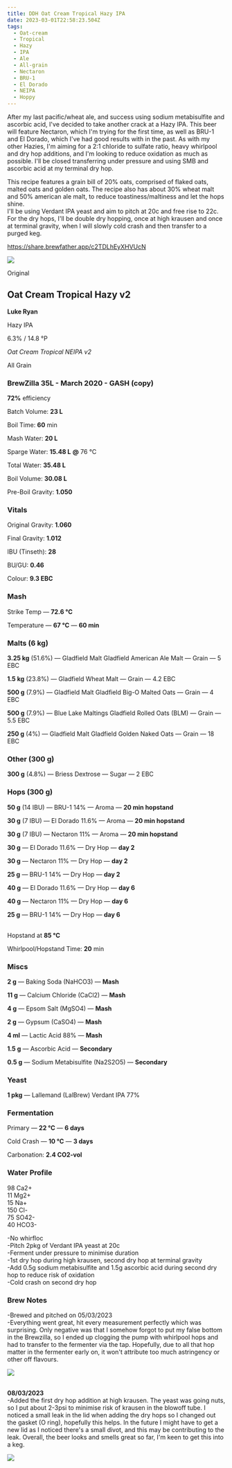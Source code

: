 ```yaml
---
title: DDH Oat Cream Tropical Hazy IPA
date: 2023-03-01T22:58:23.504Z
tags:
  - Oat-cream
  - Tropical
  - Hazy
  - IPA
  - Ale
  - All-grain
  - Nectaron
  - BRU-1
  - El Dorado
  - NEIPA
  - Hoppy
---
```

A﻿fter my last pacific/wheat ale, and success using sodium metabisulfite and ascorbic acid, I've decided to take another crack at a Hazy IPA. This beer will feature Nectaron, which I'm trying for the first time, as well as BRU-1 and El Dorado, which I've had good results with in the past. As with my other Hazies, I'm aiming for a 2:1 chloride to sulfate ratio, heavy whirlpool and dry hop additions, and I'm looking to reduce oxidation as much as possible. I'll be closed transferring under pressure and using SMB and ascorbic acid at my terminal dry hop.

T﻿his recipe features a grain bill of 20% oats, comprised of flaked oats, malted oats and golden oats. The recipe also has about 30% wheat malt and 50% american ale malt, to reduce toastiness/maltiness and let the hops shine. \
I﻿'ll be using Verdant IPA yeast and aim to pitch at 20c and free rise to 22c. For the dry hops, I'll be double dry hopping, once at high krausen and once at terminal gravity, when I will slowly cold crash and then transfer to a purged keg.

https://share.brewfather.app/c2TDLhEyXHVUcN

![](https://firebasestorage.googleapis.com/v0/b/brewfather-app.appspot.com/o/users%2Fwgftoi3oQrQJsh17ROMqxlLyOzh1%2Fimages%2Frecipes%2FyAPVrMW3kziILRTwHg7PdqBTIoTi0e%2Fimg%40640-yAPVrMW3kziILRTwHg7PdqBTIoTi0e.jpeg?alt=media&token=1f89cc64-c9b6-46cc-8a59-3c5d596cfc91)

Original

## **Oat Cream Tropical Hazy v2**

**Luke Ryan**

Hazy IPA

6.3% / 14.8 °P

*Oat Cream Tropical NEIPA v2*

All Grain

### **BrewZilla 35L - March 2020 - GASH (copy)**

**72%** efficiency

Batch Volume: **23 L**

Boil Time: **60** min

Mash Water: **20 L**

Sparge Water: **15.48 L** **@** 76 °C

Total Water: **35.48 L**

Boil Volume: **30.08 L**

Pre-Boil Gravity: **1.050**

### Vitals

Original Gravity: **1.060**

Final Gravity: **1.012**

IBU (Tinseth): **28**

BU/GU: **0.46**

Colour: **9.3 EBC** 

### Mash

Strike Temp — **72.6 °C**

Temperature — **67 °C** — **60 min**

### Malts **(6 kg)**

**3.25 kg** (51.6%) — Gladfield Malt Gladfield American Ale Malt — Grain — 5 EBC

**1.5 kg** (23.8%) — Gladfield Wheat Malt — Grain — 4.2 EBC

**500 g** (7.9%) — Gladfield Malt Gladfield Big-O Malted Oats — Grain — 4 EBC

**500 g** (7.9%) — Blue Lake Maltings Gladfield Rolled Oats (BLM) — Grain — 5.5 EBC

**250 g** (4%) — Gladfield Malt Gladfield Golden Naked Oats — Grain — 18 EBC

### Other **(300 g)**

**300 g** (4.8%) — Briess Dextrose — Sugar — 2 EBC

### Hops **(300 g)**

**50 g** (14 IBU) — BRU-1 14% — Aroma — **20 min hopstand**

**30 g** (7 IBU) — El Dorado 11.6% — Aroma — **20 min hopstand**

**30 g** (7 IBU) — Nectaron 11% — Aroma — **20 min hopstand**

**30 g** — El Dorado 11.6% — Dry Hop — **day 2**

**30 g** — Nectaron 11% — Dry Hop — **day 2**

**25 g** — BRU-1 14% — Dry Hop — **day 2**

**40 g** — El Dorado 11.6% — Dry Hop — **day 6**

**40 g** — Nectaron 11% — Dry Hop — **day 6**

**25 g** — BRU-1 14% — Dry Hop — **day 6**

\
Hopstand at **85 °C**

Whirlpool/Hopstand Time: **20** min

### Miscs

**2 g** — Baking Soda (NaHCO3) — **Mash**

**11 g** — Calcium Chloride (CaCl2) — **Mash**

**4 g** — Epsom Salt (MgSO4) — **Mash**

**2 g** — Gypsum (CaSO4) — **Mash**

**4 ml** — Lactic Acid 88% — **Mash**

**1.5 g** — Ascorbic Acid — **Secondary**

**0.5 g** — Sodium Metabisulfite (Na2S2O5) — **Secondary**

### Yeast

**1 pkg** — Lallemand (LalBrew) Verdant IPA 77%

### Fermentation

Primary — **22 °C** — **6 days**

Cold Crash — **10 °C** — **3 days**

Carbonation: **2.4 CO2-vol**

### Water Profile

98 Ca2+\
11 Mg2+\
15 Na+\
150 Cl-\
75 SO42-\
40 HCO3-

\-No whirfloc\
-Pitch 2pkg of Verdant IPA yeast at 20c \
-Ferment under pressure to minimise duration \
-1st dry hop during high krausen, second dry hop at terminal gravity \
-Add 0.5g sodium metabisulfite and 1.5g ascorbic acid during second dry hop to reduce risk of oxidation \
-Cold crash on second dry hop

<!--EndFragment-->

### Brew Notes

\-﻿Brewed and pitched on 05/03/2023\
-﻿Everything went great, hit every measurement perfectly which was surprising. Only negative was that I somehow forgot to put my false bottom in the Brewzilla, so I ended up clogging the pump with whirlpool hops and had to transfer to the fermenter via the tap. Hopefully, due to all that hop matter in the fermenter early on, it won't attribute too much astringency or other off flavours.

![](/img/334902586_5808077045956201_3657578876839232093_n.jpg)

\
**0﻿8/03/2023**\
-﻿Added the first dry hop addition at high krausen. The yeast was going nuts, so I put about 2-3psi to minimise risk of krausen in the blowoff tube. I noticed a small leak in the lid when adding the dry hops so I changed out the gasket (O ring), hopefully this helps. In the future I might have to get a new lid as I noticed there's a small divot, and this may be contributing to the leak. Overall, the beer looks and smells great so far, I'm keen to get this into a keg.

![](/img/334916328_1272466740013523_3762451688034654627_n.jpg)